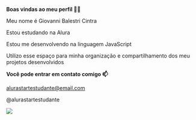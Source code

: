 **Boas vindas ao meu perfil 💙💙**

Meu nome é Giovanni Balestri Cintra

Estou estudando na Alura

Estou me desenvolvendo na linguagem JavaScript

Utilizo esse espaço para minha organização e compartilhamento dos meu projetos desenvolvidos

**Você pode entrar em contato comigo 📫**

alurastartestudante@email.com

@alurastartestudante

![](https://tenor.com/bXTTH.gif)
